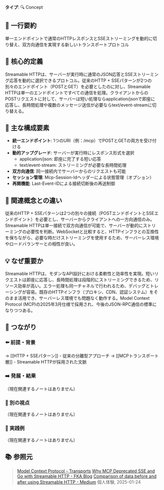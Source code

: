 **タイプ**: 🔍 Concept

## 📝 一行要約
単一エンドポイントで通常のHTTPレスポンスとSSEストリーミングを動的に切り替え、双方向通信を実現する新しいトランスポートプロトコル

## 🎯 核心的定義
Streamable HTTPは、サーバーが実行時に通常のJSON応答とSSEストリーミング応答を動的に選択できるプロトコル。従来のHTTP + SSEパターンが2つの別々のエンドポイント（POSTとGET）を必要としたのに対し、Streamable HTTPは単一のエンドポイントですべての通信を処理。クライアントからのPOSTリクエストに対して、サーバーは短い処理ならapplication/jsonで即座に応答し、長時間処理や複数のメッセージ送信が必要ならtext/event-streamに切り替える。

## 🌟 主な構成要素
- **統一エンドポイント**: 1つのURI（例：/mcp）でPOSTとGETの両方を受け付ける
- **動的アップグレード**: サーバーが実行時にレスポンス形式を選択
  - application/json: 即座に完了する短い応答
  - text/event-stream: ストリーミングが必要な長時間処理
- **双方向通信**: 同一接続内でサーバーからのリクエストも可能
- **セッション管理**: Mcp-Session-Idヘッダーによる状態管理（オプション）
- **再開機能**: Last-Event-IDによる接続切断後の再送制御

## 🔄 関連概念との違い
従来のHTTP + SSEパターンは2つの別々の接続（POSTエンドポイントとSSEエンドポイント）を必要とし、サーバーからクライアントへの一方向通信のみ。Streamable HTTPは単一接続で双方向通信が可能で、サーバーが動的にストリーミングの必要性を判断。WebSocketと比較すると、HTTPインフラとの互換性を保ちながら、必要な時だけストリーミングを使用するため、サーバーレス環境やロードバランサーとの相性が良い。

## 💡 なぜ重要か
Streamable HTTPは、モダンなAPI設計における柔軟性と効率性を実現。短いリクエストは即座に応答し、長時間処理は段階的にストリーミングできるため、リソース効率が高い。エラー処理も同一チャネルで行われるため、デバッグとトレーシングが容易。既存のHTTPインフラ（プロキシ、CDN、認証システム）をそのまま活用でき、サーバーレス環境でも問題なく動作する。Model Context Protocol (MCP)の2025年3月仕様で採用され、今後のJSON-RPC通信の標準になりつつある。

## 🔗 つながり
### ⬅️ 前提・背景
→ [[HTTP + SSEパターン]] - 従来の分離型アプローチ
→ [[MCPトランスポート層]] - Streamable HTTPが採用された文脈

### ➡️ 発展・結果
（現在関連するノートはありません）

### 🔀 別の視点
（現在関連するノートはありません）

### 🎯 実践例
（現在関連するノートはありません）

## 📚 参照元
> [Model Context Protocol - Transports](https://modelcontextprotocol.io/docs/concepts/transports)
> [Why MCP Deprecated SSE and Go with Streamable HTTP - FKA Blog](https://blog.fka.dev/blog/2025-06-06-why-mcp-deprecated-sse-and-go-with-streamable-http/)
> [Comparison of data before and after using Streamable HTTP - Medium](https://medium.com/@higress_ai/comparison-of-data-before-and-after-using-streamable-http-b094db8b414e)
> 個人体験, 2025-01-24